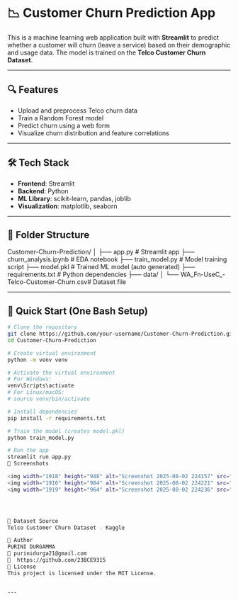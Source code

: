
# 📉 Customer Churn Prediction App

This is a machine learning web application built with **Streamlit** to predict whether a customer will churn (leave a service) based on their demographic and usage data. The model is trained on the **Telco Customer Churn Dataset**.

---

## 🔍 Features

- Upload and preprocess Telco churn data
- Train a Random Forest model
- Predict churn using a web form
- Visualize churn distribution and feature correlations

---

## 🛠️ Tech Stack

- **Frontend**: Streamlit
- **Backend**: Python
- **ML Library**: scikit-learn, pandas, joblib
- **Visualization**: matplotlib, seaborn

---

## 📁 Folder Structure
Customer-Churn-Prediction/
│
├── app.py # Streamlit app
├── churn_analysis.ipynb # EDA notebook
├── train_model.py # Model training script
├── model.pkl # Trained ML model (auto generated)
├── requirements.txt # Python dependencies
├── data/
│ └── WA_Fn-UseC_-Telco-Customer-Churn.csv# Dataset file


---

## 🚀 Quick Start (One Bash Setup)

```bash
# Clone the repository
git clone https://github.com/your-username/Customer-Churn-Prediction.git
cd Customer-Churn-Prediction

# Create virtual environment
python -m venv venv

# Activate the virtual environment
# For Windows:
venv\Scripts\activate
# For Linux/macOS:
# source venv/bin/activate

# Install dependencies
pip install -r requirements.txt

# Train the model (creates model.pkl)
python train_model.py

# Run the app
streamlit run app.py
📸 Screenshots

<img width="1918" height="948" alt="Screenshot 2025-08-02 224157" src="https://github.com/user-attachments/assets/7db8b661-676f-484f-a47e-cdbfc7e9db48" />
<img width="1916" height="984" alt="Screenshot 2025-08-02 224221" src="https://github.com/user-attachments/assets/60c6b615-8909-4151-b965-4952b142b171" />
<img width="1919" height="964" alt="Screenshot 2025-08-02 224236" src="https://github.com/user-attachments/assets/5f78e907-637c-4a1a-b152-6a8d7f0ab23d" />




📌 Dataset Source
Telco Customer Churn Dataset - Kaggle

👤 Author
PURINI DURGAMMA
📧 purinidurga21@gmail.com
🔗  https://github.com/23BCE9315
📃 License
This project is licensed under the MIT License.


---




